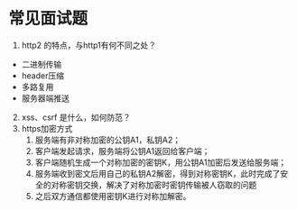 # 常见面试题

1. http2 的特点，与http1有何不同之处？

- 二进制传输
- header压缩
- 多路复用
- 服务器端推送

2. xss、csrf 是什么，如何防范？
3. https加密方式
   1. 服务端有非对称加密的公钥A1，私钥A2；
   2. 客户端发起请求，服务端将公钥A1返回给客户端；
   3. 客户端随机生成一个对称加密的密钥K，用公钥A1加密后发送给服务端；
   4. 服务端收到密文后用自己的私钥A2解密，得到对称密钥K，此时完成了安全的对称密钥交换，解决了对称加密时密钥传输被人窃取的问题
   5. 之后双方通信都使用密钥K进行对称加解密。

